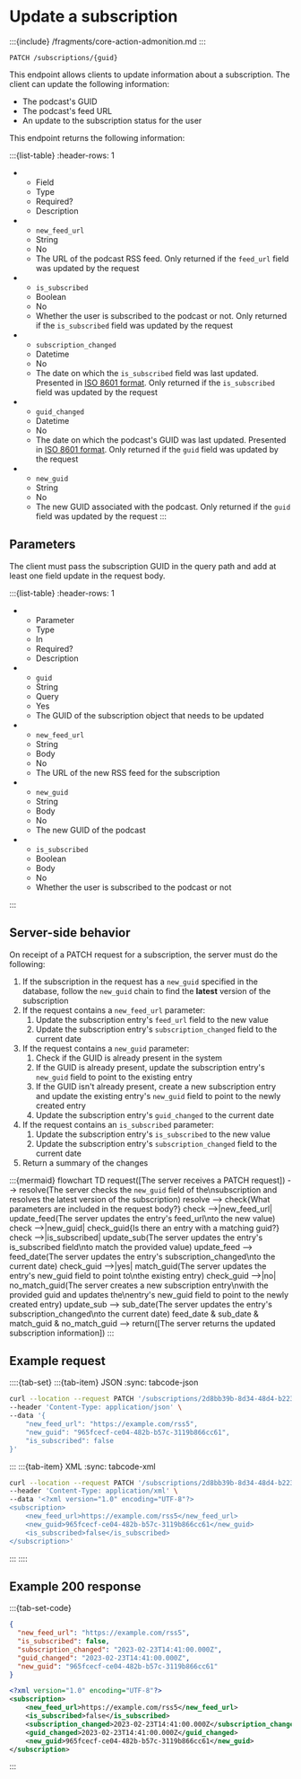 # Update a subscription

:::{include} /fragments/core-action-admonition.md
:::

```text
PATCH /subscriptions/{guid}
```

This endpoint allows clients to update information about a subscription. The client can update the following information:

* The podcast's GUID
* The podcast's feed URL
* An update to the subscription status for the user

This endpoint returns the following information:

:::{list-table}
:header-rows: 1

* - Field
   - Type
   - Required?
   - Description
* - `new_feed_url`
   - String
   - No
   - The URL of the podcast RSS feed. Only returned if the `feed_url` field was updated by the request
* - `is_subscribed`
   - Boolean
   - No
   - Whether the user is subscribed to the podcast or not. Only returned if the `is_subscribed` field was updated by the request
* - `subscription_changed`
   - Datetime
   - No
   - The date on which the `is_subscribed` field was last updated. Presented in [ISO 8601 format](https://www.iso.org/iso-8601-date-and-time-format.html). Only returned if the `is_subscribed` field was updated by the request
* - `guid_changed`
   - Datetime
   - No
   - The date on which the podcast's GUID was last updated. Presented in [ISO 8601 format](https://www.iso.org/iso-8601-date-and-time-format.html). Only returned if the `guid` field was updated by the request
* - `new_guid`
   - String<UUID>
   - No
   - The new GUID associated with the podcast. Only returned if the `guid` field was updated by the request
:::

## Parameters

The client must pass the subscription GUID in the query path and add at least one field update in the request body.

:::{list-table}
:header-rows: 1

* - Parameter
   - Type
   - In
   - Required?
   - Description
* - `guid`
   - String
   - Query
   - Yes
   - The GUID of the subscription object that needs to be updated
* - `new_feed_url`
   - String
   - Body
   - No
   - The URL of the new RSS feed for the subscription
* - `new_guid`
   - String <UUID>
   - Body
   - No
   - The new GUID of the podcast
* - `is_subscribed`
   - Boolean
   - Body
   - No
   - Whether the user is subscribed to the podcast or not

:::

## Server-side behavior

On receipt of a PATCH request for a subscription, the server must do the following:

1. If the subscription in the request has a `new_guid` specified in the database, follow the `new_guid` chain to find the **latest** version of the subscription
2. If the request contains a `new_feed_url` parameter:
   1. Update the subscription entry's `feed_url` field to the new value
   2. Update the subscription entry's `subscription_changed` field to the current date
3. If the request contains a `new_guid` parameter:
   1. Check if the GUID is already present in the system
   2. If the GUID is already present, update the subscription entry's `new_guid` field to point to the existing entry
   3. If the GUID isn't already present, create a new subscription entry and update the existing entry's `new_guid` field to point to the newly created entry
   4. Update the subscription entry's `guid_changed` to the current date
4. If the request contains an `is_subscribed` parameter:
   1. Update the subscription entry's `is_subscribed` to the new value
   2. Update the subscription entry's `subscription_changed` field to the current date
5. Return a summary of the changes

:::{mermaid}
flowchart TD
   request([The server receives a PATCH request]) --> resolve(The server checks the <code>new_guid</code> field of the\nsubscription and resolves the latest version of the subscription)
   resolve --> check{What parameters are included in the request body?}
   check -->|new_feed_url| update_feed(The server updates the entry's feed_url\nto the new value)
   check -->|new_guid| check_guid{Is there an entry with a matching guid?}
   check -->|is_subscribed| update_sub(The server updates the entry's is_subscribed field\nto match the provided value)
   update_feed --> feed_date(The server updates the entry's subscription_changed\nto the current date)
   check_guid -->|yes| match_guid(The server updates the entry's new_guid field to point to\nthe existing entry)
   check_guid -->|no| no_match_guid(The server creates a new subscription entry\nwith the provided guid and updates the\nentry's new_guid field to point to the newly created entry)
   update_sub --> sub_date(The server updates the entry's subscription_changed\nto the current date)
   feed_date & sub_date & match_guid & no_match_guid --> return([The server returns the updated subscription information])
:::

## Example request

::::{tab-set}
:::{tab-item} JSON
:sync: tabcode-json

```bash
curl --location --request PATCH '/subscriptions/2d8bb39b-8d34-48d4-b223-a0d01eb27d71' \
--header 'Content-Type: application/json' \
--data '{
    "new_feed_url": "https://example.com/rss5",
    "new_guid": "965fcecf-ce04-482b-b57c-3119b866cc61",
    "is_subscribed": false
}'
```

:::
:::{tab-item} XML
:sync: tabcode-xml

```bash
curl --location --request PATCH '/subscriptions/2d8bb39b-8d34-48d4-b223-a0d01eb27d71' \
--header 'Content-Type: application/xml' \
--data '<?xml version="1.0" encoding="UTF-8"?>
<subscription>
	<new_feed_url>https://example.com/rss5</new_feed_url>
	<new_guid>965fcecf-ce04-482b-b57c-3119b866cc61</new_guid>
	<is_subscribed>false</is_subscribed>
</subscription>'
```

:::
::::

## Example 200 response

:::{tab-set-code}

```json
{
  "new_feed_url": "https://example.com/rss5",
  "is_subscribed": false,
  "subscription_changed": "2023-02-23T14:41:00.000Z",
  "guid_changed": "2023-02-23T14:41:00.000Z",
  "new_guid": "965fcecf-ce04-482b-b57c-3119b866cc61"
}
```

```xml
<?xml version="1.0" encoding="UTF-8"?>
<subscription>
	<new_feed_url>https://example.com/rss5</new_feed_url>
	<is_subscribed>false</is_subscribed>
	<subscription_changed>2023-02-23T14:41:00.000Z</subscription_changed>
	<guid_changed>2023-02-23T14:41:00.000Z</guid_changed>
	<new_guid>965fcecf-ce04-482b-b57c-3119b866cc61</new_guid>
</subscription>
```

:::
